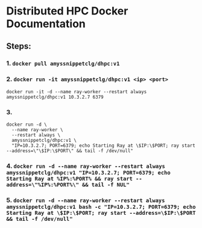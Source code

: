 # Distributed HPC Docker Documentation

## Steps:

### 1. `docker pull amyssnippetclg/dhpc:v1`

### 2. `docker run -it amyssnippetclg/dhpc:v1 <ip> <port>`

`docker run -it -d --name ray-worker --restart always amyssnippetclg/dhpc:v1 10.3.2.7 6379
`

### 3. 
```
docker run -d \
  --name ray-worker \
  --restart always \
  amyssnippetclg/dhpc:v1 \
  "IP=10.3.2.7; PORT=6379; echo Starting Ray at \$IP:\$PORT; ray start --address=\"\$IP:\$PORT\" && tail -f /dev/null"
```
### 4. `docker run -d --name ray-worker --restart always amyssnippetclg/dhpc:v1 "IP=10.3.2.7; PORT=6379; echo Starting Ray at %IP%:%PORT% && ray start --address=\"%IP%:%PORT%\" && tail -f NUL"`

### 5. `docker run -d --name ray-worker --restart always amyssnippetclg/dhpc:v1 bash -c "IP=10.3.2.7; PORT=6379; echo Starting Ray at \$IP:\$PORT; ray start --address=\$IP:\$PORT && tail -f /dev/null"`
